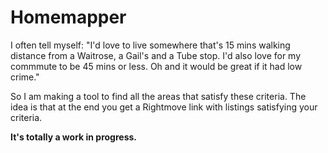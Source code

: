 # Homemapper

I often tell myself: "I'd love to live somewhere that's 15 mins walking distance from a Waitrose, a Gail's and a Tube stop. I'd also love for my commmute to be 45 mins or less. Oh and it would be great if it had low crime."

So I am making a tool to find all the areas that satisfy these criteria. The idea is that at the end you get a Rightmove link with listings satisfying your criteria.

**It's totally a work in progress.**